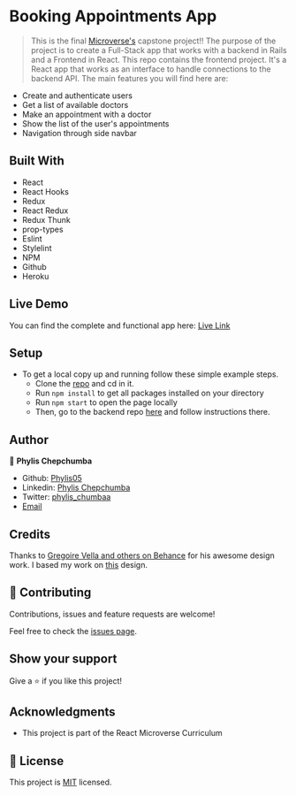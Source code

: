 # Booking Appointments App

> This is the final [Microverse's](www.microverse.org) capstone project!!
The purpose of the project is to create a Full-Stack app that works with a backend in Rails and a Frontend in React.
This repo contains the frontend project.
It's a React app that works as an interface to handle connections to the backend API.
The main features you will find here are:

- Create and authenticate users
- Get a list of available doctors
- Make an appointment with a doctor
- Show the list of the user's appointments
- Navigation through side navbar

## Built With

- React
- React Hooks
- Redux
- React Redux
- Redux Thunk
- prop-types
- Eslint
- Stylelint
- NPM
- Github
- Heroku

## Live Demo

You can find the complete and functional app here:
[Live Link](https://phylis05.github.io/appointment-app-front-end/)

## Setup

- To get a local copy up and running follow these simple example steps.
  - Clone the [repo](https://github.com/Phylis05/appointment-app-front-end) and cd in it.
  - Run `npm install` to get all packages installed on your directory
  - Run `npm start` to open the page locally
  - Then, go to the backend repo [here](https://github.com/Phylis05/appointment-app) and follow instructions there.

## Author

👤 **Phylis Chepchumba**

- Github: [Phylis05](https://github.com/Phylis05)
- Linkedin: [Phylis Chepchumba](https://linkedin.com/phylis-chepchumba)
- Twitter: [phylis_chumbaa](https://twitter.com/phyl_chumba)
- [Email](chumba.phyl@gmail.com)

## Credits

Thanks to [Gregoire Vella and others on Behance](https://www.behance.net/muratk) for his awesome design work. I based my work on  [this](https://www.behance.net/gallery/26425031/Vespa-Responsive-Redesign) design.

## 🤝 Contributing

Contributions, issues and feature requests are welcome!

Feel free to check the [issues page](https://github.com/Phylis05/appointment-app-front-end/issues).

## Show your support

Give a ⭐️ if you like this project!

## Acknowledgments

- This project is part of the React Microverse Curriculum

## 📝 License

This project is [MIT](lic.url) licensed.
